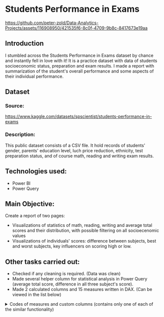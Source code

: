 # Students Performance in Exams


https://github.com/peter-zold/Data-Analytics-Projects/assets/116908950/421535f6-8c0f-4709-9b8c-8417673e19aa


## Introduction
I stumbled across the Students Performance in Exams dataset by chance and instantly fell in love with it! It is a practice dataset with data of students socioeconomic status, preparation and exam results. I made a report with summarization of the student's overall performance and some aspects of their individual performance.

## Dataset
### Source: 
https://www.kaggle.com/datasets/spscientist/students-performance-in-exams

### Description:
This public dataset consists of a CSV file. It hold records of students' gender, parents' education level, luch price reduction, ethnicity, test preparation status, and of course math, reading and writing exam results.

## Technologies used:
- Power BI
- Power Query

## Main Objective:
Create a report of two pages:
- Visualizations of statistics of math, reading, writing and average total scores and their distribution, with possible filtering on all socioecenomic values
- Visualizations of individuals' scores: difference between subjects, best and worst subjects, key influencers on scoring high or low.

## Other tasks carried out:
- Checked if any cleaning is required. (Data was clean)
- Made several helper column for statistical analysis in Power Query (average total score, difference in all three subject's score).
- Made 2 calculated columns and 15 measures written in DAX. (Can be viewed in the list below)

<details>
  <summary>Codes of measures and custom columns (contains only one of each of the similar functionality)</summary>
 
  

  ```javascript
  average math score = CALCULATE(AVERAGE(StudentsPerformance[math score]), ALL())

  math gauge comparison = 
    VAR target = [average math score] 
    VAR actual = AVERAGE(StudentsPerformance[math score])
    RETURN IF(actual > target, "Greater than average", IF(actual = target, "", "Less than average"))

    Title = IF(NOT(ISBLANK(SELECTEDVALUE(StudentsPerformance[gender], BLANK()))), SELECTEDVALUE(StudentsPerformance[gender]),
            IF(NOT(ISBLANK(SELECTEDVALUE(StudentsPerformance[lunch], BLANK()))), SELECTEDVALUE(StudentsPerformance[lunch]),
            IF(NOT(ISBLANK(SELECTEDVALUE(StudentsPerformance[race/ethnicity], BLANK()))), SELECTEDVALUE(StudentsPerformance[race/ethnicity]),
            IF(NOT(ISBLANK(SELECTEDVALUE(StudentsPerformance[parental level of education], BLANK()))), SELECTEDVALUE(StudentsPerformance[parental level of education]),
            IF(NOT(ISBLANK(SELECTEDVALUE(StudentsPerformance[test preparation course], BLANK()))), SELECTEDVALUE(StudentsPerformance[test preparation course]),
            "Overall")))))

  Best subject = 
    VAR SummaryTable =
      UNION (
        ROW ( "best score", "math score", "Column Value", 'StudentsPerformance'[math score] ),
        ROW ( "best score", "reading score", "Column Value", 'StudentsPerformance'[reading score] ),
        ROW ( "best score", "writing score", "Column Value", 'StudentsPerformance'[writing score] )
      )
      VAR Result =
    CONCATENATEX ( TOPN ( 1, SummaryTable, [Column Value] ), [best score], ", " )
      RETURN Result

    % of best subject is math = DIVIDE(COUNTROWS(FILTER('StudentsPerformance', CONTAINSSTRING(StudentsPerformance[Best subject], "math"))), COUNT(StudentsPerformance[math score]))
  ```
  
</details>

